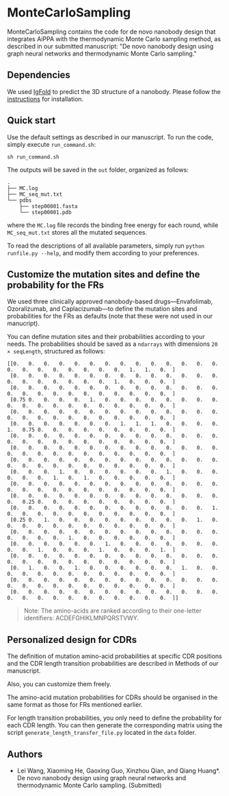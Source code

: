 # MonteCarloSampling

MonteCarloSampling contains the code for de novo nanobody design that integrates AiPPA with the thermodynamic Monte Carlo sampling method, as described in our submitted manuscript: "De novo nanobody design using graph neural networks and thermodynamic Monte Carlo sampling."

## Dependencies
We used [IgFold](https://www.nature.com/articles/s41467-023-38063-x) to predict the 3D structure of a nanobody. Please follow the [instructions](https://github.com/Graylab/IgFold) for installation.

## Quick start

Use the default settings as described in our manuscript. To run the code, simply execute `run_command.sh`:
```
sh run_command.sh
```
The outputs will be saved in the `out` folder, organized as follows:
```
.
├── MC.log           
├── MC_seq_mut.txt   
└── pdbs           
    ├── step00001.fasta
    └── step00001.pdb
```
where the `MC.log` file records the binding free energy for each round, while `MC_seq_mut.txt` stores all the mutated sequences.

To read the descriptions of all available parameters, simply run `python runfile.py --help`, and modify them according to your preferences.

## Customize the mutation sites and define the probability for the FRs
We used three clinically approved nanobody-based drugs—Envafolimab, Ozoralizumab, and Caplacizumab—to define the mutation sites and probabilities for the FRs as defaults (note that these were not used in our manucript).

You can define mutation sites and their probabilities according to your needs. The probabilities should be saved as a `ndarrays` with  dimensions `20 × seqLength`, structured as follows:
```
[[0.   0.   0.   0.   0.   0.   0.   0.   0.   0.   0.   0.   0.   0.  0.   0.   0.   0.   0.   0.   0.   0.   1.   1.   0.  ]
 [0.   0.   0.   0.   0.   0.   0.   0.   0.   0.   0.   0.   0.   0.  0.   0.   0.   0.   0.   0.   0.   1.   0.   0.   0.  ]
 [0.   0.   0.   0.   0.   0.   0.   0.   0.   0.   0.   0.   0.   0.  0.   0.   0.   0.   0.   0.   0.   0.   0.   0.   0.  ]
 [0.75 0.   0.   0.   0.   1.   0.   0.   0.   0.   0.   0.   0.   0.  0.   0.   0.   0.   0.   0.   0.   0.   0.   0.   0.  ]
 [0.   0.   0.   0.   0.   0.   0.   0.   0.   0.   0.   0.   0.   0.  0.   0.   0.   0.   0.   0.   0.   0.   0.   0.   0.  ]
 [0.   0.   0.   0.   0.   0.   0.   1.   1.   1.   0.   0.   0.   0.  1.   0.75 0.   0.   0.   0.   0.   0.   0.   0.   0.  ]
 [0.   0.   0.   0.   0.   0.   0.   0.   0.   0.   0.   0.   0.   0.  0.   0.   0.   0.   0.   0.   0.   0.   0.   0.   0.  ]
 [0.   0.   0.   0.   0.   0.   0.   0.   0.   0.   0.   0.   0.   0.  0.   0.   0.   0.   0.   0.   0.   0.   0.   0.   0.  ]
 [0.   0.   0.   0.   0.   0.   0.   0.   0.   0.   0.   0.   0.   0.  0.   0.   0.   0.   0.   0.   0.   0.   0.   0.   0.  ]
 [0.   0.   0.   1.   0.   0.   0.   0.   0.   0.   1.   0.   0.   0.  0.   0.   0.   1.   0.   1.   0.   0.   0.   0.   0.  ]
 [0.   0.   0.   0.   0.   0.   0.   0.   0.   0.   0.   0.   0.   0.  0.   0.   0.   0.   0.   0.   0.   0.   0.   0.   0.  ]
 [0.   0.   0.   0.   0.   0.   0.   0.   0.   0.   0.   0.   0.   0.  0.   0.25 0.   0.   0.   0.   0.   0.   0.   0.   0.  ]
 [0.   0.   0.   0.   0.   0.   0.   0.   0.   0.   0.   0.   0.   1.  0.   0.   0.   0.   0.   0.   0.   0.   0.   0.   0.  ]
 [0.25 0.   1.   0.   0.   0.   0.   0.   0.   0.   0.   0.   1.   0.  0.   0.   0.   0.   0.   0.   0.   0.   0.   0.   0.  ]
 [0.   0.   0.   0.   0.   0.   0.   0.   0.   0.   0.   0.   0.   0.  0.   0.   0.   0.   1.   0.   0.   0.   0.   0.   0.  ]
 [0.   0.   0.   0.   0.   0.   1.   0.   0.   0.   0.   0.   0.   0.  0.   0.   1.   0.   0.   0.   1.   0.   0.   0.   1.  ]
 [0.   0.   0.   0.   0.   0.   0.   0.   0.   0.   0.   0.   0.   0.  0.   0.   0.   0.   0.   0.   0.   0.   0.   0.   0.  ]
 [0.   1.   0.   0.   1.   0.   0.   0.   0.   0.   0.   1.   0.   0.  0.   0.   0.   0.   0.   0.   0.   0.   0.   0.   0.  ]
 [0.   0.   0.   0.   0.   0.   0.   0.   0.   0.   0.   0.   0.   0.  0.   0.   0.   0.   0.   0.   0.   0.   0.   0.   0.  ]
 [0.   0.   0.   0.   0.   0.   0.   0.   0.   0.   0.   0.   0.   0.  0.   0.   0.   0.   0.   0.   0.   0.   0.   0.   0.  ]]
```
> Note: The amino-acids are ranked according to their one-letter identifiers: ACDEFGHIKLMNPQRSTVWY. 

## Personalized design for CDRs
The definition of mutation amino-acid probabilities at specific CDR positions and the CDR length transition probabilities are described in Methods of our manuscript.

Also, you can customize them freely.

The amino-acid mutation probabilities for CDRs should be organised in the same format as those for FRs mentioned earlier.

For length transition probabilities, you only need to define the probability for each CDR length. You can then generate the corresponding matrix using the script `generate_length_transfer_file.py` located in the `data` folder.

## Authors
* Lei Wang, Xiaoming He, Gaoxing Guo, Xinzhou Qian, and Qiang Huang*. De novo nanobody design using graph neural networks and thermodynamic Monte Carlo sampling. (Submitted)
